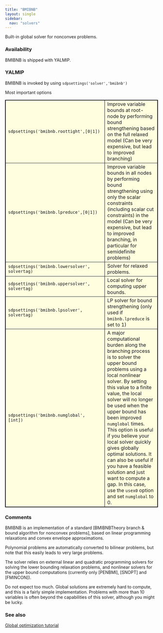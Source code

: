 ```yaml
---
title: "BMIBNB"
layout: single
sidebar:
  nav: "solvers"
---
```


Built-in global solver for nonconvex problems.

### Availability

BMIBNB is shipped with YALMIP.

### YALMIP
BMIBNB is invoked by using `sdpsettings('solver','bmibnb')`

Most important options
 <table border="1" cellspacing="1" style="border-collapse: collapse" width="100%" bordercolor="#000000" bgcolor="#FFFFE0" id="table1">
        <tr>
          <td width="310"><code>sdpsettings('bmibnb.roottight',[0|1])</code></td>
          <td>Improve variable bounds at root-node by performing bound 
			strengthening based on the full relaxed model (Can be very expensive, 
			but lead to improved branching)</td>
        </tr>
        <tr>
          <td width="310"><code>sdpsettings('bmibnb.lpreduce',[0|1])</code></td>
          <td>Improve variable bounds in all nodes by performing bound 
			strengthening using only the scalar constraints (including scalar cut 
			constraints) in the model (Can be very expensive, but lead to 
			improved branching, in particular for semidefinite problems)</td>
        </tr>
        <tr>
          <td width="310"><code>sdpsettings('bmibnb.lowersolver', solvertag)</code></td>
          <td>Solver for relaxed problems.</td>
        </tr>
        <tr>
          <td width="310"><code>sdpsettings('bmibnb.uppersolver', solvertag)</code></td>
          <td>Local solver for computing upper bounds.</td>
        </tr>
        <tr>
          <td width="310"><code>sdpsettings('bmibnb.lpsolver', solvertag)</code></td>
          <td>LP solver for bound strengthening 
			(only used if <code>bmibnb.lpreduce</code> is set to 1)</td>
        </tr>
        <tr>
          <td width="310"><code>sdpsettings('bmibnb.numglobal', [int])</code></td>
          <td>A major computational burden along the branching process is to 
			solver the upper bound problems using a local nonlinear solver. By 
			setting this value to a finite value, the local solver will no 
			longer be used when the upper bound has been improved <code>numglobal</code> times. 
			This option is useful if you believe your local solver quickly gives 
			globally optimal solutions. It can also be useful if you have a 
			feasible solution and just want to compute a gap. In this case, use 
			the <code>usex0</code> option and set <code>numglobal</code> to 0.</td>
        </tr>
        </table>


### Comments
BMIBNB is an implementation of a standard [BMIBNBTheory branch & bound algorithm for nonconvex problems], based on linear programming relaxations and convex envelope approximations.

Polynomial problems are automatically converted to bilinear problems, but note that this easily leads to very large problems.

The solver relies on external linear and quadratic programming solvers for solving the lower bounding relaxation problems, and nonlinear solvers for the upper bound computations (currently only [PENBMI], [SNOPT] and [FMINCON]).

Do not expect too much. Global solutions are extremely hard to compute, and this is a fairly simple implementation. Problems with more than 10 variables is often beyond the capabilities of this solver, although you might be lucky. 

### See also
[Global optimization tutorial](/yalmip/tutorials/globaloptimization)
